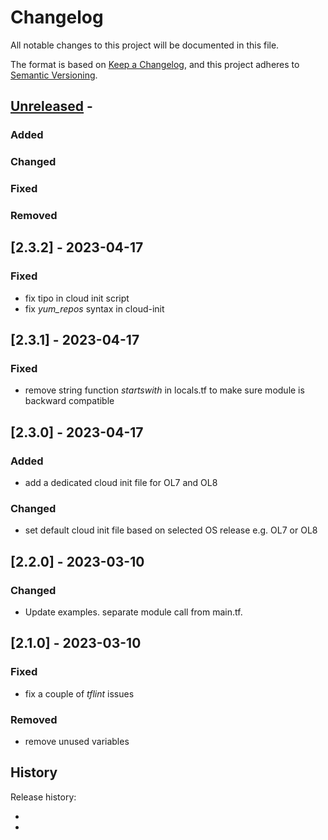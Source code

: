 # Changelog
<!-- markdownlint-disable MD013 -->
<!-- markdownlint-configure-file { "MD024":{"allow_different_nesting": true }} -->
All notable changes to this project will be documented in this file.

The format is based on [Keep a Changelog](https://keepachangelog.com/en/1.0.0/),
and this project adheres to [Semantic Versioning](https://semver.org/spec/v2.0.0.html).

## [Unreleased] -

### Added

### Changed

### Fixed

### Removed

## [2.3.2] - 2023-04-17

### Fixed

- fix tipo in cloud init script
- fix *yum_repos* syntax in cloud-init

## [2.3.1] - 2023-04-17

### Fixed

- remove string function *startswith* in locals.tf to make sure module is backward compatible

## [2.3.0] - 2023-04-17

### Added

- add a dedicated cloud init file for OL7 and OL8

### Changed

- set default cloud init file based on selected OS release e.g. OL7 or OL8

## [2.2.0] - 2023-03-10

### Changed

- Update examples. separate module call from main.tf.

## [2.1.0] - 2023-03-10

### Fixed

- fix a couple of *tflint* issues

### Removed

- remove unused variables

## History

Release history:

- [unreleased]: <https://github.com/Trivadis/terraform-oci-tvdlab-bastion>
- [releases]: <https://github.com/Trivadis/terraform-oci-tvdlab-bastion/releases>

